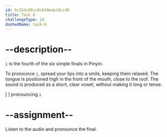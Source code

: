 ```yaml
---
id: 6c55dc80cc0c649eab18ccd9
title: Task 6
challengeType: 24
dashedName: task-6
---
```


<!--SPEAKING-->

<!-- (Audio) A: i -->

# --description--

`i` is the fourth of the six simple finals in Pinyin.

To pronounce `i`, spread your lips into a smile, keeping them relaxed. The tongue is positioned high in the front of the mouth, close to the roof. The sound is produced as a short, clear vowel, without making it long or tense.

[ ] pronouncing `i`

# --assignment--

Listen to the audio and pronounce the final.
